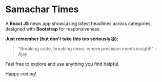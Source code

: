 # Samachar Times

A **React JS** news app showcasing latest headlines across categories, designed with **Bootstrap** for responsiveness.

**Just remember (but don't take this too seriously😉):**

> "Breaking code, breaking news: where precision meets insight!" - Ajay

Feel free to explore and use anything you find helpful.

Happy coding!
